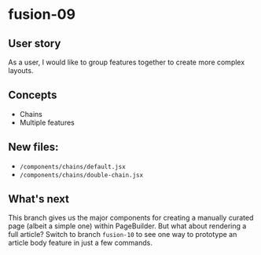 # fusion-09

## User story
As a user, I would like to group features together to create more complex layouts.

## Concepts
- Chains
- Multiple features

## New files:
- `/components/chains/default.jsx`
- `/components/chains/double-chain.jsx`

## What's next
This branch gives us the major components for creating a manually curated page (albeit a simple one) within PageBuilder. But what about rendering a full article? Switch to branch `fusion-10` to see one way to prototype an article body feature in just a few commands.
